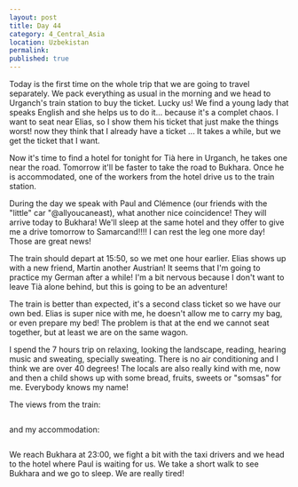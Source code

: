 ```yaml
---
layout: post
title: Day 44
category: 4_Central_Asia
location: Uzbekistan
permalink: 
published: true
---
```



Today is the first time on the whole trip that we are going to travel separately. We pack everything as usual in the morning and we head to Urganch's train station to buy the ticket. Lucky us! We find a young lady that speaks English and she helps us to do it... because it's a complet chaos. I want to seat near Elias, so I show them his ticket that just make the things worst! now they think that I already have a ticket ... It takes a while, but we get the ticket that I want.

Now it's time to find a hotel for tonight for Tià here in Urganch, he takes one near the road. Tomorrow it'll be faster to take the road to Bukhara. Once he is accommodated, one of the workers from the hotel drive us to the train station.

During the day we speak with Paul and Clémence (our friends with the "little" car "@allyoucaneast), what another nice coincidence! They will arrive today to Bukhara! We'll sleep at the same hotel and they offer to give me a drive tomorrow to Samarcand!!!! I can rest the leg one more day! Those are great news!

The train should depart at 15:50, so we met one hour earlier. Elias shows up with a new friend, Martin another Austrian! It seems that I'm going to practice my German after a while! I'm a bit nervous because I don't want to leave Tià alone behind, but this is going to be an adventure!

The train is better than expected, it's a second class ticket so we have our own bed. Elias is super nice with me, he doesn't allow me to carry my bag, or even prepare my bed! The problem is that at the end we cannot seat together, but at least we are on the same wagon.

I spend the 7 hours trip on relaxing, looking the landscape, reading, hearing music and sweating, specially sweating. There is no air conditioning and I think we are over 40 degrees! The locals are also really kind with me, now and then a child shows up with some bread, fruits, sweets or "somsas" for me. Everybody knows my name!

The views from the train:

<p><a
href="https://lh3.googleusercontent.com/vAuaCohb8tU63CsYOumCdgc3Id2bxUb57yIaLfr6IfpRk9kOfsXSeQpWxHgwL9c0B2GQLeTlpdP0dWNNe0SyY6yxp2anrdxVky3u4aiPvBv8YdoHQy9OCfN2jAzc_gEezp8HKFXjrmuLnbnFUbv0tjKePnsfeBKIZZIlzHbkTpDbT3uSZ3FSIjoyDY2NZC_ZjaafkyWxEGYzLqUabGu4OOX93gadI6M9D86LwnNykLXM7Z32X93vPYJKF4PD9AB1n1IulEDLjVLZ-4SlV68WS7nvE5_fV0Wg2Ax4PkVhJuBgb2_YPOSu3pVCVIDgIXQRiCdCL0X4dwBSQ5iJkdvf6496P3zoBysdLLgY66Xr1Yzu2wqsB8sAmCKd6MhXFol_FYihvlP67ZTCnV7vPuVOUVlYe3OzM7u67k4DgjgybKnm3kNeiMJPB_LL0EBMkUHvyBqkc53QEBnCIXNVBQcQ3i-6NvguvARW64T_KIYRmhFPSaKoFEX6wtpzek1-OErJXvVvzZqh1OCubq1S9LKr8WpqV6674R_sl5bZaFhNtoCgAwAvcAxKkO35bDpVKg6xsPUbx9ngByU1CkEz7T7wQJFHmPKNIkVQba63OvratnEImIXPfQD31MfIWYW9pAK-5VmM4vwY_VtZxGKZzI1cMqbTUPHz8Cf1NQ=w840-h630-no"><img 
src="https://lh3.googleusercontent.com/vAuaCohb8tU63CsYOumCdgc3Id2bxUb57yIaLfr6IfpRk9kOfsXSeQpWxHgwL9c0B2GQLeTlpdP0dWNNe0SyY6yxp2anrdxVky3u4aiPvBv8YdoHQy9OCfN2jAzc_gEezp8HKFXjrmuLnbnFUbv0tjKePnsfeBKIZZIlzHbkTpDbT3uSZ3FSIjoyDY2NZC_ZjaafkyWxEGYzLqUabGu4OOX93gadI6M9D86LwnNykLXM7Z32X93vPYJKF4PD9AB1n1IulEDLjVLZ-4SlV68WS7nvE5_fV0Wg2Ax4PkVhJuBgb2_YPOSu3pVCVIDgIXQRiCdCL0X4dwBSQ5iJkdvf6496P3zoBysdLLgY66Xr1Yzu2wqsB8sAmCKd6MhXFol_FYihvlP67ZTCnV7vPuVOUVlYe3OzM7u67k4DgjgybKnm3kNeiMJPB_LL0EBMkUHvyBqkc53QEBnCIXNVBQcQ3i-6NvguvARW64T_KIYRmhFPSaKoFEX6wtpzek1-OErJXvVvzZqh1OCubq1S9LKr8WpqV6674R_sl5bZaFhNtoCgAwAvcAxKkO35bDpVKg6xsPUbx9ngByU1CkEz7T7wQJFHmPKNIkVQba63OvratnEImIXPfQD31MfIWYW9pAK-5VmM4vwY_VtZxGKZzI1cMqbTUPHz8Cf1NQ=w840-h630-no" alt=""></a></p>

and my accommodation:

<p><a
href="https://lh3.googleusercontent.com/PWvgnXuNp-MabTt9iewmdfS-mqhgSjPLY5W2592-5pXyWiX2FqcXKbGwd2uaTPTGjn37o4TN37Zs_mUi2iCmXW4BtrdEqgpViEsvQck1PYOplLbiQTTjKxM1HGdvzSytDlIiw0LlORR9vJngeplFBoAVWWalGCf5NB-EfiPXeBnKQ_PN_mM_ylCj2wjH3nU8r2LGl4Tufvcr9-xXLotiBy2_lUQAQybx2L3VNRLyPHkJyIgIWnyvPbwfQyAparFzK9y9EqSZCsF7pC2sS7OzI1mMBqmPAaj1e7NNcoI3UjWhUTC4qpk2bZvN5RSO40nKXXllw6JogJJEzPwWqJ7CQp8-zJoNuhED79Lb0icbfkxUxNeoo4BoxwWRk_7effKQT4_L3vcoo3_4LyaFaiZHibImR4V5t4uOJIdxCbwOk9BrsN7UE2aPXuyrpDDGURdxb_B5aMLv0T5f-pE7QJyyhzQuwkjXkGVFJwv05eGi0d27famvAOWUMhs4NngCM0WBCAHzrVGXic4fjyJ1c8WSf-fahc1dQ5YjHDddON9Hb050BxaQcGHD3hOmhT_ccK66_QTZn2bxVrtEYA7wi2zp4JrEryvAcVFQyTHlOXdPTQMB_O8rsYUrhuVxFA-LZkBjC-mhvBo7eW69sqAxtdj-w-WNtUBIIc5gig=w592-h789-no"><img 
src="https://lh3.googleusercontent.com/PWvgnXuNp-MabTt9iewmdfS-mqhgSjPLY5W2592-5pXyWiX2FqcXKbGwd2uaTPTGjn37o4TN37Zs_mUi2iCmXW4BtrdEqgpViEsvQck1PYOplLbiQTTjKxM1HGdvzSytDlIiw0LlORR9vJngeplFBoAVWWalGCf5NB-EfiPXeBnKQ_PN_mM_ylCj2wjH3nU8r2LGl4Tufvcr9-xXLotiBy2_lUQAQybx2L3VNRLyPHkJyIgIWnyvPbwfQyAparFzK9y9EqSZCsF7pC2sS7OzI1mMBqmPAaj1e7NNcoI3UjWhUTC4qpk2bZvN5RSO40nKXXllw6JogJJEzPwWqJ7CQp8-zJoNuhED79Lb0icbfkxUxNeoo4BoxwWRk_7effKQT4_L3vcoo3_4LyaFaiZHibImR4V5t4uOJIdxCbwOk9BrsN7UE2aPXuyrpDDGURdxb_B5aMLv0T5f-pE7QJyyhzQuwkjXkGVFJwv05eGi0d27famvAOWUMhs4NngCM0WBCAHzrVGXic4fjyJ1c8WSf-fahc1dQ5YjHDddON9Hb050BxaQcGHD3hOmhT_ccK66_QTZn2bxVrtEYA7wi2zp4JrEryvAcVFQyTHlOXdPTQMB_O8rsYUrhuVxFA-LZkBjC-mhvBo7eW69sqAxtdj-w-WNtUBIIc5gig=w592-h789-no" alt=""></a></p>

We reach Bukhara at 23:00, we fight a bit with the taxi drivers and we head to the hotel where Paul is waiting for us. We take a short walk to see Bukhara and we go to sleep. We are really tired!

